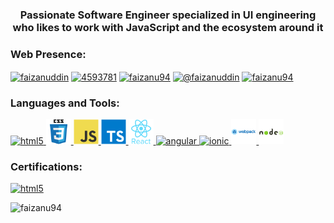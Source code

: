 <div>
  <h3 align="center">Passionate Software Engineer specialized in UI engineering who likes to work with JavaScript and
    the
    ecosystem around it</h3>

  <h3 align="left">Web Presence:</h3>
  <p align="left">
    <a href="https://linkedin.com/in/faizanuddin" target="blank"><img align="center"
        src="https://raw.githubusercontent.com/rahuldkjain/github-profile-readme-generator/master/src/images/icons/Social/linked-in-alt.svg"
        alt="faizanuddin" height="30" width="40" /></a>
    <a href="https://stackoverflow.com/users/4593781" target="blank"><img align="center"
        src="https://raw.githubusercontent.com/rahuldkjain/github-profile-readme-generator/master/src/images/icons/Social/stack-overflow.svg"
        alt="4593781" height="30" width="40" /></a>
    <a href="https://twitter.com/faizanu94" target="blank"><img align="center"
        src="https://raw.githubusercontent.com/rahuldkjain/github-profile-readme-generator/master/src/images/icons/Social/twitter.svg"
        alt="faizanu94" height="30" width="40" /></a>
    <a href="https://medium.com/@faizanuddin" target="blank"><img align="center"
        src="https://raw.githubusercontent.com/rahuldkjain/github-profile-readme-generator/master/src/images/icons/Social/medium.svg"
        alt="@faizanuddin" height="30" width="40" /></a>
    <a href="https://www.hackerrank.com/faizanu94" target="blank"><img align="center"
        src="https://raw.githubusercontent.com/rahuldkjain/github-profile-readme-generator/master/src/images/icons/Social/hackerrank.svg"
        alt="faizanu94" height="30" width="40" /></a>
  </p>

  <h3 align="left">Languages and Tools:</h3>
  <p align="left"> <a href="https://www.w3.org/html/" target="_blank" rel="noreferrer"> <img
        src="https://upload.wikimedia.org/wikipedia/commons/6/61/HTML5_logo_and_wordmark.svg" alt="html5" width="40"
        height="40" /> </a> <a href="https://www.w3schools.com/css/" target="_blank" rel="noreferrer"> <img
        src="https://raw.githubusercontent.com/devicons/devicon/master/icons/css3/css3-original-wordmark.svg" alt="css3"
        width="40" height="40" /> </a> <a href="https://developer.mozilla.org/en-US/docs/Web/JavaScript" target="_blank"
      rel="noreferrer"> <img
        src="https://raw.githubusercontent.com/devicons/devicon/master/icons/javascript/javascript-original.svg"
        alt="javascript" width="40" height="40" /> </a> <a href="https://www.typescriptlang.org/" target="_blank"
      rel="noreferrer"> <img
        src="https://raw.githubusercontent.com/devicons/devicon/master/icons/typescript/typescript-original.svg"
        alt="typescript" width="40" height="40" /> </a> <a href="https://reactjs.org/" target="_blank" rel="noreferrer">
      <img src="https://raw.githubusercontent.com/devicons/devicon/master/icons/react/react-original-wordmark.svg"
        alt="react" width="40" height="40" /> </a> <a href="https://angular.io" target="_blank" rel="noreferrer">
      <img src="https://angular.io/assets/images/logos/angular/angular.svg" alt="angular" width="40" height="40" />
    </a> <a href="https://ionicframework.com" target="_blank" rel="noreferrer"> <img
        src="https://upload.wikimedia.org/wikipedia/commons/d/d1/Ionic_Logo.svg" alt="ionic" width="40" height="40" />
    </a> <a href="https://webpack.js.org" target="_blank" rel="noreferrer"> <img
        src="https://raw.githubusercontent.com/devicons/devicon/d00d0969292a6569d45b06d3f350f463a0107b0d/icons/webpack/webpack-original-wordmark.svg"
        alt="webpack" width="40" height="40" /> </a> <a href="https://nodejs.org" target="_blank" rel="noreferrer">
      <img src="https://raw.githubusercontent.com/devicons/devicon/master/icons/nodejs/nodejs-original-wordmark.svg"
        alt="nodejs" width="40" height="40" /> </a> </p>
  <h3 align="left">Certifications:</h3>
  <p align="left"> <a href="https://www.credential.net/fca07871-9904-4f1d-824e-5715113b431e" target="_blank"
      rel="noreferrer"> <img src="https://upload.wikimedia.org/wikipedia/commons/6/64/Logo-redis.svg" alt="html5"
        width="40" height="40" /> </a></p>
  <p><img align="left"
      src="https://github-readme-stats.vercel.app/api/top-langs?username=faizanu94&show_icons=true&locale=en&layout=compact"
      alt="faizanu94" /></p>
</div>
